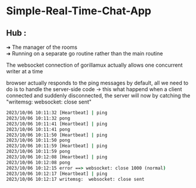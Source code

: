 # Simple-Real-Time-Chat-App

## Hub :
➜ The manager of the rooms <br>
➜ Running on a separate go routine rather than the main routine <br>


The websocket connection of gorillamux actually allows one concurrent writer at a time 

browser actually responds to the ping messages by default, all we need to do is to handle the server-side code 
-> this what happend when a client connected and suddenly disconnected, the server will now by catching the "writemsg: websocket: close sent"
```cmd
2023/10/06 10:11:32 [Heartbeat] | ping
2023/10/06 10:11:32 pong
2023/10/06 10:11:41 [Heartbeat] | ping
2023/10/06 10:11:41 pong
2023/10/06 10:11:50 [Heartbeat] | ping
2023/10/06 10:11:50 pong
2023/10/06 10:11:59 [Heartbeat] | ping
2023/10/06 10:11:59 pong
2023/10/06 10:12:08 [Heartbeat] | ping
2023/10/06 10:12:08 pong
2023/10/06 10:12:15 error ==> websocket: close 1000 (normal)
2023/10/06 10:12:17 [Heartbeat] | ping
2023/10/06 10:12:17 writemsg:  websocket: close sent
```